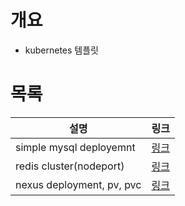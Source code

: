 # 개요
* kubernetes 템플릿

# 목록
| 설명 | 링크 |
| ---- | ---- |
| simple mysql deployemnt | [링크](mysql/mysql.yaml) |
| redis cluster(nodeport) | [링크](./redis-cluster) |
| nexus deployment, pv, pvc | [링크](./nexus) |